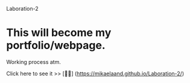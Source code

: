 Laboration-2

# This will become my portfolio/webpage. 
Working process atm.


Click here to see it >> [🙋‍♀️] (https://mikaelaand.github.io/Laboration-2/)
